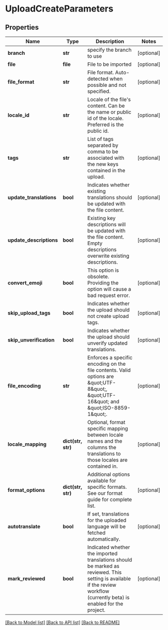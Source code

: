 # UploadCreateParameters

## Properties
Name | Type | Description | Notes
------------ | ------------- | ------------- | -------------
**branch** | **str** | specify the branch to use | [optional] 
**file** | **file** | File to be imported | [optional] 
**file_format** | **str** | File format. Auto-detected when possible and not specified. | [optional] 
**locale_id** | **str** | Locale of the file&#39;s content. Can be the name or public id of the locale. Preferred is the public id. | [optional] 
**tags** | **str** | List of tags separated by comma to be associated with the new keys contained in the upload. | [optional] 
**update_translations** | **bool** | Indicates whether existing translations should be updated with the file content. | [optional] 
**update_descriptions** | **bool** | Existing key descriptions will be updated with the file content. Empty descriptions overwrite existing descriptions. | [optional] 
**convert_emoji** | **bool** | This option is obsolete. Providing the option will cause a bad request error. | [optional] 
**skip_upload_tags** | **bool** | Indicates whether the upload should not create upload tags. | [optional] 
**skip_unverification** | **bool** | Indicates whether the upload should unverify updated translations. | [optional] 
**file_encoding** | **str** | Enforces a specific encoding on the file contents. Valid options are \&quot;UTF-8\&quot;, \&quot;UTF-16\&quot; and \&quot;ISO-8859-1\&quot;. | [optional] 
**locale_mapping** | **dict(str, str)** | Optional, format specific mapping between locale names and the columns the translations to those locales are contained in. | [optional] 
**format_options** | **dict(str, str)** | Additional options available for specific formats. See our format guide for complete list. | [optional] 
**autotranslate** | **bool** | If set, translations for the uploaded language will be fetched automatically. | [optional] 
**mark_reviewed** | **bool** | Indicated whether the imported translations should be marked as reviewed. This setting is available if the review workflow (currently beta) is enabled for the project. | [optional] 

[[Back to Model list]](../README.md#documentation-for-models) [[Back to API list]](../README.md#documentation-for-api-endpoints) [[Back to README]](../README.md)


